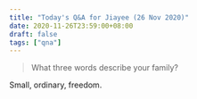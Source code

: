 ```yaml
---
title: "Today's Q&A for Jiayee (26 Nov 2020)"
date: 2020-11-26T23:59:00+08:00
draft: false
tags: ["qna"]
---
```

> What three words describe your family?

Small, ordinary, freedom.
